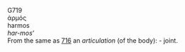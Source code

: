 <body>
  <p>G719<br>  ἁρμός  <br> harmos  <br><i>har-mos‘ </i><br>From the same as <a href="g0716.htm">716</a>  an <i>articulation</i> (of the body): - joint.<br></p>
 </body>